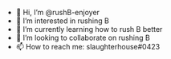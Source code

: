 - 👋 Hi, I’m @rushB-enjoyer
- 👀 I’m interested in rushing B
- 🌱 I’m currently learning how to rush B better
- 💞️ I’m looking to collaborate on rushing B
- 📫 How to reach me: slaughterhouse#0423

<!---
rushB-enjoyer/rushB-enjoyer is a ✨ special ✨ repository because its `README.md` (this file) appears on your GitHub profile.
You can click the Preview link to take a look at your changes.
--->
